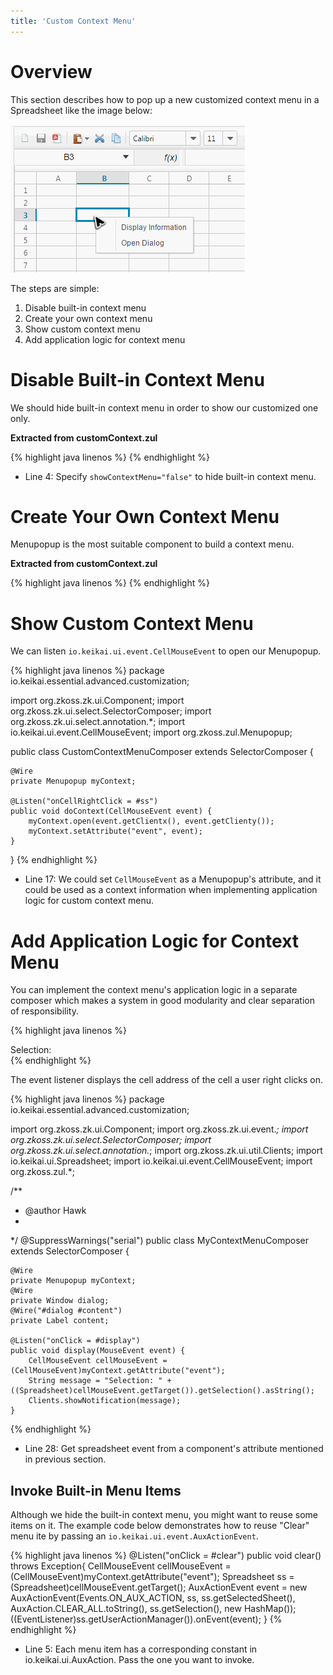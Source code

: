 ```yaml
---
title: 'Custom Context Menu'
---
```


# Overview

This section describes how to pop up a new customized context menu in a
Spreadsheet like the image below:

![center](/assets/images/dev-ref/Zss-essentials-customContextMenu.png)

The steps are simple:

1.  Disable built-in context menu
2.  Create your own context menu
3.  Show custom context menu
4.  Add application logic for context menu

# Disable Built-in Context Menu

We should hide built-in context menu in order to show our customized one
only.

**Extracted from customContext.zul**

{% highlight java linenos %}
    <window apply="io.keikai.essential.advanced.customization.CustomContextMenuComposer"
        width="100%" height="100%">
        <spreadsheet id="ss" width="100%" height="100%" showFormulabar="true"
            showContextMenu="false" showToolbar="true" showSheetbar="true" maxVisibleRows="100"
            maxVisibleColumns="20" src="/WEB-INF/books/blank.xlsx" />
    <!-- other components -->
    </window>
{% endhighlight %}

  - Line 4: Specify `showContextMenu="false"` to hide built-in context
    menu.

# Create Your Own Context Menu

Menupopup is the most suitable component to build a context menu.

**Extracted from customContext.zul**

{% highlight java linenos %}
            <menupopup id="myContext">
                <menuitem id="display" label="Display Information" />
                <menuitem id="open" label="Open Dialog" />
            </menupopup>
{% endhighlight %}

# Show Custom Context Menu

We can listen
`io.keikai.ui.event.CellMouseEvent` to open our Menupopup.

{% highlight java linenos %}
package io.keikai.essential.advanced.customization;

import org.zkoss.zk.ui.Component;
import org.zkoss.zk.ui.select.SelectorComposer;
import org.zkoss.zk.ui.select.annotation.*;
import io.keikai.ui.event.CellMouseEvent;
import org.zkoss.zul.Menupopup;

public class CustomContextMenuComposer extends SelectorComposer<Component> {

    @Wire
    private Menupopup myContext;

    @Listen("onCellRightClick = #ss")
    public void doContext(CellMouseEvent event) {
        myContext.open(event.getClientx(), event.getClienty());
        myContext.setAttribute("event", event);
    }
}
{% endhighlight %}

  - Line 17: We could set `CellMouseEvent` as a Menupopup's attribute,
    and it could be used as a context information when implementing
    application logic for custom context menu.

# Add Application Logic for Context Menu

You can implement the context menu's application logic in a separate
composer which makes a system in good modularity and clear separation of
responsibility.

{% highlight java linenos %}
        <div apply="io.keikai.essential.advanced.customization.MyContextMenuComposer">
            <menupopup id="myContext">
                <menuitem id="display" label="Display Information" />
                <menuitem id="open" label="Open Dialog" />
            </menupopup>
            <window id="dialog" title="My Dialog" mode="overlapped" closable="true"
                visible="false">
                Selection:
                <label id="content"></label>
            </window>
        </div>
{% endhighlight %}

The event listener displays the cell address of the cell a user right
clicks on.

{% highlight java linenos %}
package io.keikai.essential.advanced.customization;

import org.zkoss.zk.ui.Component;
import org.zkoss.zk.ui.event.*;
import org.zkoss.zk.ui.select.SelectorComposer;
import org.zkoss.zk.ui.select.annotation.*;
import org.zkoss.zk.ui.util.Clients;
import io.keikai.ui.Spreadsheet;
import io.keikai.ui.event.CellMouseEvent;
import org.zkoss.zul.*;

/**
 * @author Hawk
 *
 */
@SuppressWarnings("serial")
public class MyContextMenuComposer extends SelectorComposer<Component> {

    @Wire
    private Menupopup myContext;
    @Wire
    private Window dialog;
    @Wire("#dialog #content")
    private Label content;

    @Listen("onClick = #display")
    public void display(MouseEvent event) {
        CellMouseEvent cellMouseEvent = (CellMouseEvent)myContext.getAttribute("event");
        String message = "Selection: " + ((Spreadsheet)cellMouseEvent.getTarget()).getSelection().asString();
        Clients.showNotification(message);
    }
{% endhighlight %}

  - Line 28: Get spreadsheet event from a component's attribute
    mentioned in previous section.

## Invoke Built-in Menu Items

Although we hide the built-in context menu, you might want to reuse some
items on it. The example code below demonstrates how to reuse "Clear"
menu ite by passing an `io.keikai.ui.event.AuxActionEvent`.

{% highlight java linenos %}
    @Listen("onClick = #clear")
    public void clear() throws Exception{
        CellMouseEvent cellMouseEvent = (CellMouseEvent)myContext.getAttribute("event");
        Spreadsheet ss = (Spreadsheet)cellMouseEvent.getTarget();
        AuxActionEvent event = new AuxActionEvent(Events.ON_AUX_ACTION, ss, ss.getSelectedSheet(), 
                AuxAction.CLEAR_ALL.toString(), ss.getSelection(), new HashMap());
        ((EventListener)ss.getUserActionManager()).onEvent(event);
    }
{% endhighlight %}

  - Line 5: Each menu item has a corresponding constant in
    <javadoc directory='zss'>io.keikai.ui.AuxAction</javadoc>. Pass
    the one you want to invoke.
